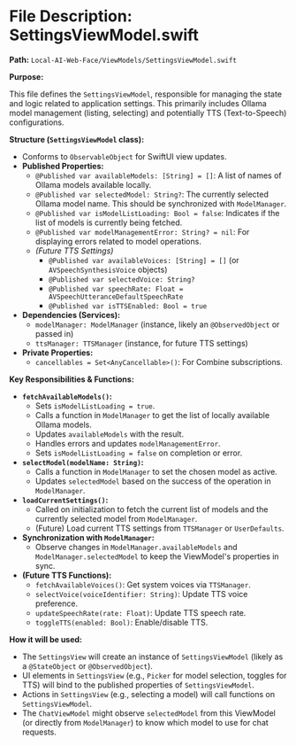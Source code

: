 # File Description: SettingsViewModel.swift

**Path:** `Local-AI-Web-Face/ViewModels/SettingsViewModel.swift`

**Purpose:**

This file defines the `SettingsViewModel`, responsible for managing the state and logic related to application settings. This primarily includes Ollama model management (listing, selecting) and potentially TTS (Text-to-Speech) configurations.

**Structure (`SettingsViewModel` class):**

*   Conforms to `ObservableObject` for SwiftUI view updates.
*   **Published Properties:**
    *   `@Published var availableModels: [String] = []`: A list of names of Ollama models available locally.
    *   `@Published var selectedModel: String?`: The currently selected Ollama model name. This should be synchronized with `ModelManager`.
    *   `@Published var isModelListLoading: Bool = false`: Indicates if the list of models is currently being fetched.
    *   `@Published var modelManagementError: String? = nil`: For displaying errors related to model operations.
    *   *(Future TTS Settings)*
        *   `@Published var availableVoices: [String] = []` (or `AVSpeechSynthesisVoice` objects)
        *   `@Published var selectedVoice: String?`
        *   `@Published var speechRate: Float = AVSpeechUtteranceDefaultSpeechRate`
        *   `@Published var isTTSEnabled: Bool = true`
*   **Dependencies (Services):**
    *   `modelManager: ModelManager` (instance, likely an `@ObservedObject` or passed in)
    *   `ttsManager: TTSManager` (instance, for future TTS settings)
*   **Private Properties:**
    *   `cancellables = Set<AnyCancellable>()`: For Combine subscriptions.

**Key Responsibilities & Functions:**

*   **`fetchAvailableModels()`:**
    *   Sets `isModelListLoading = true`.
    *   Calls a function in `ModelManager` to get the list of locally available Ollama models.
    *   Updates `availableModels` with the result.
    *   Handles errors and updates `modelManagementError`.
    *   Sets `isModelListLoading = false` on completion or error.
*   **`selectModel(modelName: String)`:**
    *   Calls a function in `ModelManager` to set the chosen model as active.
    *   Updates `selectedModel` based on the success of the operation in `ModelManager`.
*   **`loadCurrentSettings()`:**
    *   Called on initialization to fetch the current list of models and the currently selected model from `ModelManager`.
    *   (Future) Load current TTS settings from `TTSManager` or `UserDefaults`.
*   **Synchronization with `ModelManager`:**
    *   Observe changes in `ModelManager.availableModels` and `ModelManager.selectedModel` to keep the ViewModel's properties in sync.
*   **(Future TTS Functions):**
    *   `fetchAvailableVoices()`: Get system voices via `TTSManager`.
    *   `selectVoice(voiceIdentifier: String)`: Update TTS voice preference.
    *   `updateSpeechRate(rate: Float)`: Update TTS speech rate.
    *   `toggleTTS(enabled: Bool)`: Enable/disable TTS.

**How it will be used:**

*   The `SettingsView` will create an instance of `SettingsViewModel` (likely as a `@StateObject` or `@ObservedObject`).
*   UI elements in `SettingsView` (e.g., `Picker` for model selection, toggles for TTS) will bind to the published properties of `SettingsViewModel`.
*   Actions in `SettingsView` (e.g., selecting a model) will call functions on `SettingsViewModel`.
*   The `ChatViewModel` might observe `selectedModel` from this ViewModel (or directly from `ModelManager`) to know which model to use for chat requests.
